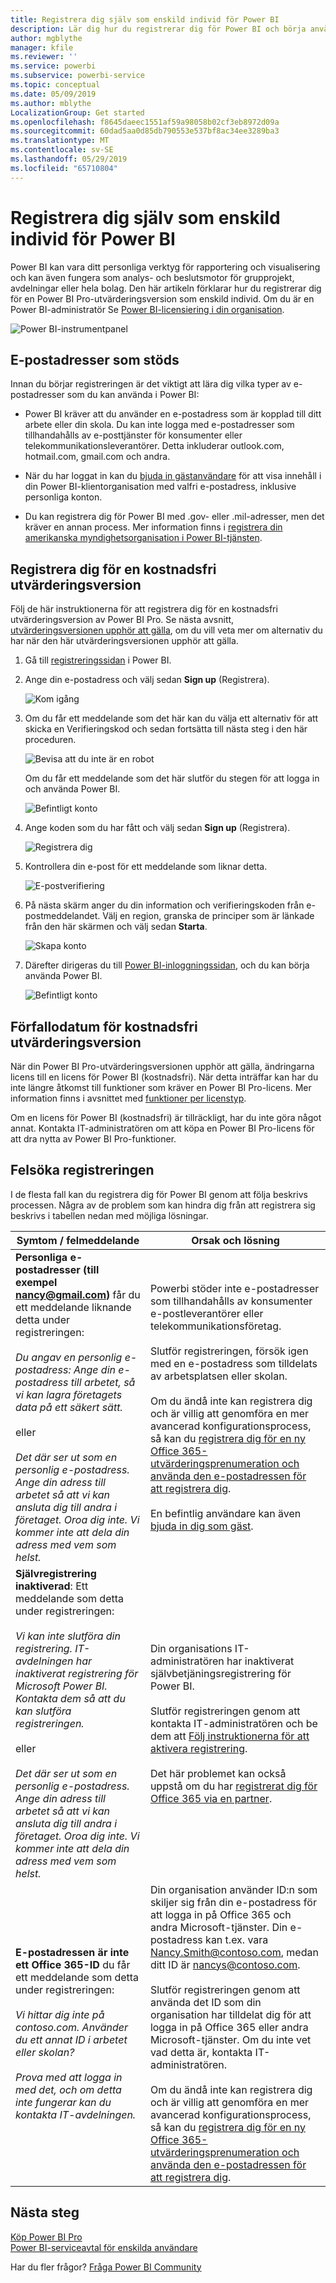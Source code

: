```yaml
---
title: Registrera dig själv som enskild individ för Power BI
description: Lär dig hur du registrerar dig för Power BI och börja använda det för dina personliga rapport- och visualiseringsbehov.
author: mgblythe
manager: kfile
ms.reviewer: ''
ms.service: powerbi
ms.subservice: powerbi-service
ms.topic: conceptual
ms.date: 05/09/2019
ms.author: mblythe
LocalizationGroup: Get started
ms.openlocfilehash: f8645daeec1551af59a98058b02cf3eb8972d09a
ms.sourcegitcommit: 60dad5aa0d85db790553e537bf8ac34ee3289ba3
ms.translationtype: MT
ms.contentlocale: sv-SE
ms.lasthandoff: 05/29/2019
ms.locfileid: "65710804"
---
```

# <a name="sign-up-for-power-bi-as-an-individual"></a>Registrera dig själv som enskild individ för Power BI

Power BI kan vara ditt personliga verktyg för rapportering och visualisering och kan även fungera som analys- och beslutsmotor för grupprojekt, avdelningar eller hela bolag. Den här artikeln förklarar hur du registrerar dig för en Power BI Pro-utvärderingsversion som enskild individ. Om du är en Power BI-administratör Se [Power BI-licensiering i din organisation](service-admin-licensing-organization.md).

![Power BI-instrumentpanel](media/service-self-service-signup-for-power-bi/dashboard.png)

## <a name="supported-email-addresses"></a>E-postadresser som stöds

Innan du börjar registreringen är det viktigt att lära dig vilka typer av e-postadresser som du kan använda i Power BI:

* Power BI kräver att du använder en e-postadress som är kopplad till ditt arbete eller din skola. Du kan inte logga med e-postadresser som tillhandahålls av e-posttjänster för konsumenter eller telekommunikationsleverantörer. Detta inkluderar outlook.com, hotmail.com, gmail.com och andra.

* När du har loggat in kan du [bjuda in gästanvändare](https://docs.microsoft.com/azure/active-directory/active-directory-b2b-what-is-azure-ad-b2b) för att visa innehåll i din Power BI-klientorganisation med valfri e-postadress, inklusive personliga konton.

* Du kan registrera dig för Power BI med .gov- eller .mil-adresser, men det kräver en annan process. Mer information finns i [registrera din amerikanska myndighetsorganisation i Power BI-tjänsten](service-govus-signup.md).

## <a name="sign-up-for-a-trial"></a>Registrera dig för en kostnadsfri utvärderingsversion

Följ de här instruktionerna för att registrera dig för en kostnadsfri utvärderingsversion av Power BI Pro. Se nästa avsnitt, [utvärderingsversionen upphör att gälla](#trial-expiration), om du vill veta mer om alternativ du har när den här utvärderingsversionen upphör att gälla.

1. Gå till [registreringssidan](https://signup.microsoft.com/signup?sku=a403ebcc-fae0-4ca2-8c8c-7a907fd6c235) i Power BI.

1. Ange din e-postadress och välj sedan **Sign up** (Registrera).

    ![Kom igång](media/service-self-service-signup-for-power-bi/get-started.png)

1. Om du får ett meddelande som det här kan du välja ett alternativ för att skicka en Verifieringskod och sedan fortsätta till nästa steg i den här proceduren.

    ![Bevisa att du inte är en robot](media/service-self-service-signup-for-power-bi/prove-robot.png)

    Om du får ett meddelande som det här slutför du stegen för att logga in och använda Power BI.

    ![Befintligt konto](media/service-self-service-signup-for-power-bi/existing-account.png)

1. Ange koden som du har fått och välj sedan **Sign up** (Registrera).

    ![Registrera dig](media/service-self-service-signup-for-power-bi/sign-up.png)

1. Kontrollera din e-post för ett meddelande som liknar detta.

    ![E-postverifiering](media/service-self-service-signup-for-power-bi/email-verification.png)

1. På nästa skärm anger du din information och verifieringskoden från e-postmeddelandet. Välj en region, granska de principer som är länkade från den här skärmen och välj sedan **Starta**.

    ![Skapa konto](media/service-self-service-signup-for-power-bi/create-account.png)

1. Därefter dirigeras du till [Power BI-inloggningssidan](https://powerbi.microsoft.com/landing/signin/), och du kan börja använda Power BI.

    ![Befintligt konto](media/service-self-service-signup-for-power-bi/welcome-screen.png)

## <a name="trial-expiration"></a>Förfallodatum för kostnadsfri utvärderingsversion

När din Power BI Pro-utvärderingsversionen upphör att gälla, ändringarna licens till en licens för Power BI (kostnadsfri). När detta inträffar kan har du inte längre åtkomst till funktioner som kräver en Power BI Pro-licens. Mer information finns i avsnittet med [funktioner per licenstyp](service-features-license-type.md).

Om en licens för Power BI (kostnadsfri) är tillräckligt, har du inte göra något annat. Kontakta IT-administratören om att köpa en Power BI Pro-licens för att dra nytta av Power BI Pro-funktioner.

## <a name="troubleshooting-the-sign-up-process"></a>Felsöka registreringen

I de flesta fall kan du registrera dig för Power BI genom att följa beskrivs processen. Några av de problem som kan hindra dig från att registrera sig beskrivs i tabellen nedan med möjliga lösningar.

| Symtom / felmeddelande | Orsak och lösning |
| ----------------------- | -------------------- |
| <strong>Personliga e-postadresser (till exempel nancy@gmail.com)</strong> får du ett meddelande liknande detta under registreringen: <br /><br /> *Du angav en personlig e-postadress: Ange din e-postadress till arbetet, så vi kan lagra företagets data på ett säkert sätt.* <br /><br /> eller <br /><br /> *Det där ser ut som en personlig e-postadress. Ange din adress till arbetet så att vi kan ansluta dig till andra i företaget. Oroa dig inte. Vi kommer inte att dela din adress med vem som helst.* | Powerbi stöder inte e-postadresser som tillhandahålls av konsumenter e-postleverantörer eller telekommunikationsföretag. <br /><br /> Slutför registreringen, försök igen med en e-postadress som tilldelats av arbetsplatsen eller skolan. <br /><br /> Om du ändå inte kan registrera dig och är villig att genomföra en mer avancerad konfigurationsprocess, så kan du [registrera dig för en ny Office 365-utvärderingsprenumeration och använda den e-postadressen för att registrera dig](service-admin-signing-up-for-power-bi-with-a-new-office-365-trial.md). <br /><br /> En befintlig användare kan även [bjuda in dig som gäst](service-admin-azure-ad-b2b.md). |
| **Självregistrering inaktiverad**: Ett meddelande som detta under registreringen: <br /><br /> *Vi kan inte slutföra din registrering. IT-avdelningen har inaktiverat registrering för Microsoft Power BI. Kontakta dem så att du kan slutföra registreringen.* <br /><br /> eller <br /><br /> *Det där ser ut som en personlig e-postadress. Ange din adress till arbetet så att vi kan ansluta dig till andra i företaget. Oroa dig inte. Vi kommer inte att dela din adress med vem som helst.* | Din organisations IT-administratören har inaktiverat självbetjäningsregistrering för Power BI. <br /><br /> Slutför registreringen genom att kontakta IT-administratören och be dem att [Följ instruktionerna för att aktivera registrering](service-admin-licensing-organization.md#enable-or-disable-individual-user-sign-up-in-azure-active-directory). <br/><br/> Det här problemet kan också uppstå om du har [registrerat dig för Office 365 via en partner](service-admin-syndication-partner.md). |
| **E-postadressen är inte ett Office 365-ID** du får ett meddelande som detta under registreringen: <br /><br /> *Vi hittar dig inte på contoso.com.  Använder du ett annat ID i arbetet eller skolan? <br /><br />Prova med att logga in med det, och om detta inte fungerar kan du kontakta IT-avdelningen.* | Din organisation använder ID:n som skiljer sig från din e-postadress för att logga in på Office 365 och andra Microsoft-tjänster.  Din e-postadress kan t.ex. vara Nancy.Smith@contoso.com, medan ditt ID är nancys@contoso.com. <br /><br /> Slutför registreringen genom att använda det ID som din organisation har tilldelat dig för att logga in på Office 365 eller andra Microsoft-tjänster.  Om du inte vet vad detta är, kontakta IT-administratören. <br /><br /> Om du ändå inte kan registrera dig och är villig att genomföra en mer avancerad konfigurationsprocess, så kan du [registrera dig för en ny Office 365-utvärderingsprenumeration och använda den e-postadressen för att registrera dig](service-admin-signing-up-for-power-bi-with-a-new-office-365-trial.md). |

## <a name="next-steps"></a>Nästa steg

[Köp Power BI Pro](service-admin-purchasing-power-bi-pro.md)  
[Power BI-serviceavtal för enskilda användare](https://powerbi.microsoft.com/terms-of-service/)  

Har du fler frågor? [Fråga Power BI Community](http://community.powerbi.com/)